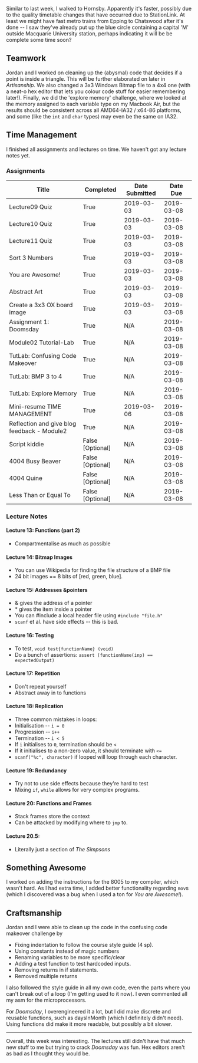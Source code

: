 Similar to last week, I walked to Hornsby. Apparently it's faster, possibly due to the quality timetable changes that have occurred due to StationLink. At least we might have fast metro trains from Epping to Chatswood after it's done -- I saw they've already put up the blue circle containing a capital 'M' outside Macquarie University station, perhaps indicating it will be be complete some time soon? 


## Teamwork

Jordan and I worked on cleaning up the (abysmal) code that decides if a point is inside a triangle. This will be further elaborated on later in *Artisanship*. We also changed a 3x3 Windows Bitmap file to a 4x4 one (with a neat-o hex editor that lets you colour code stuff for easier remembering later!). Finally, we did the 'explore memory' challenge, where we looked at the memory assigned to each variable type on my Macbook Air, but the results should be consistent across all AMD64-IA32 / x64-86 platforms, and some (like the `int` and `char` types) may even be the same on IA32. 


## Time Management

I finished all assignments and lectures on time. We haven't got any lecture notes yet.

### Assignments

| Title                                       | Completed        | Date Submitted | Date Due   |
|---------------------------------------------|------------------|----------------|------------|
| Lecture09 Quiz                              | True             | 2019-03-03     | 2019-03-08 |
| Lecture10 Quiz                              | True             | 2019-03-03     | 2019-03-08 |
| Lecture11 Quiz                              | True             | 2019-03-03     | 2019-03-08 |
| Sort 3 Numbers                              | True             | 2019-03-03     | 2019-03-08 |
| You are Awesome!                            | True             | 2019-03-03     | 2019-03-08 |
| Abstract Art                                | True             | 2019-03-03     | 2019-03-08 |
| Create a 3x3 OX board image                 | True             | 2019-03-03     | 2019-03-08 |
| Assignment 1: Doomsday                      | True             | N/A            | 2019-03-08 |
| Module02 Tutorial-Lab                       | True             | N/A            | 2019-03-08 |
| TutLab: Confusing Code Makeover             | True             | N/A            | 2019-03-08 |
| TutLab: BMP 3 to 4                          | True             | N/A            | 2019-03-08 |
| TutLab: Explore Memory                      | True             | N/A            | 2019-03-08 |
| Mini-resume TIME MANAGEMENT                 | True             | 2019-03-06     | 2019-03-08 |
| Reflection and give blog feedback - Module2 | True             | N/A            | 2019-03-08 |
| Script kiddie                               | False [Optional] | N/A            | 2019-03-08 |
| 4004 Busy Beaver                            | False [Optional] | N/A            | 2019-03-08 |
| 4004 Quine                                  | False [Optional] | N/A            | 2019-03-08 |
| Less Than or Equal To                       | False [Optional] | N/A            | 2019-03-08 |

### Lecture Notes


#### Lecture 13: Functions (part 2)

* Compartmentalise as much as possible

#### Lecture 14: Bitmap Images

* You can use Wikipedia for finding the file structure of a BMP file
* 24 bit images == 8 bits of [red, green, blue].

#### Lecture 15: Addresses &pointers

* & gives the address of a pointer
* \* gives the item inside a pointer
* You can #include a local header file using `#include "file.h"`
* `scanf` et al. have side effects -- this is bad.

#### Lecture 16: Testing

* To test, `void test{functionName} (void)`
* Do a bunch of assertions: `assert (functionName(inp) == expectedOutput)`

#### Lecture 17: Repetition

* Don't repeat yourself
* Abstract away in to functions

#### Lecture 18: Replication

* Three common mistakes in loops:
*  Initialisation -- `i = 0`
*  Progression -- `i++`
*  Termination -- `i < 5`
* If `i` initialises to `0`, termination should be `<`
* If it initialises to a non-zero value, it should terminate with `<=`
* `scanf("%c", character)` if looped will loop through each character.

#### Lecture 19: Redundancy

* Try not to use side effects because they're hard to test
* Mixing `if`, `while` allows for very complex programs.

#### Lecture 20: Functions and Frames

* Stack frames store the context
* Can be attacked by modifying where to `jmp` to.

#### Lecture 20.5: 

* Literally just a section of *The Simpsons*

## Something Awesome

I worked on adding the instructions for the 8005 to my compiler, which wasn't hard. As I had extra time, I added better functionality regarding `mov`s (which I discovered was a bug when I used a ton for *You are Awesome!*).

## Craftsmanship

Jordan and I were able to clean up the code in the confusing code makeover challenge by 

* Fixing indentation to follow the course style guide (4 sp).
* Using constants instead of magic numbers
* Renaming variables to be more specific/clear
* Adding a test function to test hardcoded inputs. 
* Removing returns in if statements.
* Removed multiple returns

I also followed the style guide in all my own code, even the parts where you can't break out of a loop (I'm getting used to it now). I even commented all my asm for the microprocessors.

For *Doomsday*, I overengineered it a lot, but I did make discrete and reusable functions, such as daysInMonth (which I definitely didn't need). Using functions did make it more readable, but possibly a bit slower.

---

Overall, this week was interesting. The lectures still didn't have that much new stuff to me but trying to crack *Doomsday* was fun. Hex editors aren't as bad as I thought they would be.
